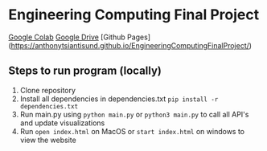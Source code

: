 # Engineering Computing Final Project
[Google Colab](https://colab.research.google.com/drive/1Bs4jQ7x3MOPKgVmooibM9mOMXtWk6f5r)
[Google Drive](https://drive.google.com/drive/folders/1gY1Q5m4k8vNXOHDmye5olgHNwEytj_18?usp=share_link)
[Github Pages] (https://anthonytsiantisund.github.io/EngineeringComputingFinalProject/)

## Steps to run program (locally)
1. Clone repository
2. Install all dependencies in dependencies.txt `pip install -r dependencies.txt`
3. Run main.py using `python main.py` or `python3 main.py` to call all API's and update visualizations
4. Run `open index.html` on MacOS or `start index.html` on windows to view the website

